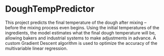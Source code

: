 # DoughTempPredictor
This project predicts the final temperature of the dough after mixing – before the mixing process even begins.
Using the initial temperatures of the ingredients, the model estimates what the final dough temperature will be, allowing bakers and industrial systems to make adjustments in advance.
A custom Gradient Descent algorithm is used to optimize the accuracy of the multivariable linear regression.
